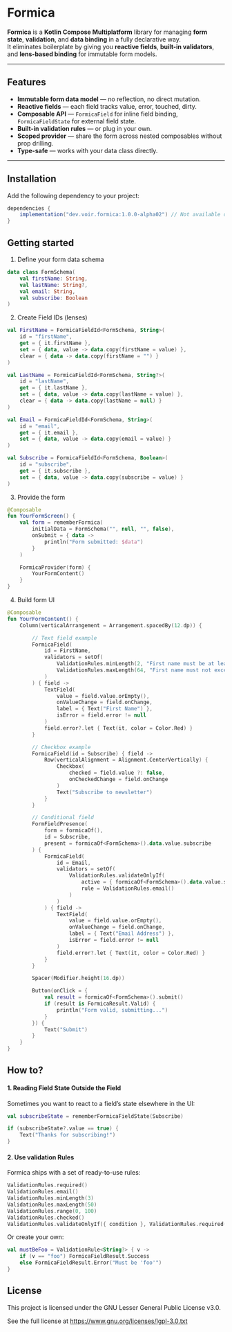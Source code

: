 # Formica

**Formica** is a **Kotlin Compose Multiplatform** library for managing **form state**,
**validation**, and **data binding** in a fully declarative way.  
It eliminates boilerplate by giving you **reactive fields**, **built-in validators**, and
**lens-based binding** for immutable form models.

---

## Features

- **Immutable form data model** — no reflection, no direct mutation.
- **Reactive fields** — each field tracks value, error, touched, dirty.
- **Composable API** — `FormicaField` for inline field binding, `FormicaFieldState` for external
  field state.
- **Built-in validation rules** — or plug in your own.
- **Scoped provider** — share the form across nested composables without prop drilling.
- **Type-safe** — works with your data class directly.

---

## Installation

Add the following dependency to your project:

```gradle
dependencies {
    implementation("dev.voir.formica:1.0.0-alpha02") // Not available on public now, you can publish to mavenLocal.
}
```

## Getting started

1. Define your form data schema

```kotlin
data class FormSchema(
    val firstName: String,
    val lastName: String?,
    val email: String,
    val subscribe: Boolean
)
```

2. Create Field IDs (lenses)

```kotlin
val FirstName = FormicaFieldId<FormSchema, String>(
    id = "firstName",
    get = { it.firstName },
    set = { data, value -> data.copy(firstName = value) },
    clear = { data -> data.copy(firstName = "") }
)

val LastName = FormicaFieldId<FormSchema, String?>(
    id = "lastName",
    get = { it.lastName },
    set = { data, value -> data.copy(lastName = value) },
    clear = { data -> data.copy(lastName = null) }
)

val Email = FormicaFieldId<FormSchema, String>(
    id = "email",
    get = { it.email },
    set = { data, value -> data.copy(email = value) }
)

val Subscribe = FormicaFieldId<FormSchema, Boolean>(
    id = "subscribe",
    get = { it.subscribe },
    set = { data, value -> data.copy(subscribe = value) }
)
```

3. Provide the form

```kotlin
@Composable
fun YourFormScreen() {
    val form = rememberFormica(
        initialData = FormSchema("", null, "", false),
        onSubmit = { data ->
            println("Form submitted: $data")
        }
    )

    FormicaProvider(form) {
        YourFormContent()
    }
}
```

4. Build form UI

```kotlin
@Composable
fun YourFormContent() {
    Column(verticalArrangement = Arrangement.spacedBy(12.dp)) {

        // Text field example
        FormicaField(
            id = FirstName,
            validators = setOf(
                ValidationRules.minLength(2, "First name must be at least 2 characters"),
                ValidationRules.maxLength(64, "First name must not exceed 64 characters")
            )
        ) { field ->
            TextField(
                value = field.value.orEmpty(),
                onValueChange = field.onChange,
                label = { Text("First Name") },
                isError = field.error != null
            )
            field.error?.let { Text(it, color = Color.Red) }
        }

        // Checkbox example
        FormicaField(id = Subscribe) { field ->
            Row(verticalAlignment = Alignment.CenterVertically) {
                Checkbox(
                    checked = field.value ?: false,
                    onCheckedChange = field.onChange
                )
                Text("Subscribe to newsletter")
            }
        }

        // Conditional field
        FormFieldPresence(
            form = formicaOf(),
            id = Subscribe,
            present = formicaOf<FormSchema>().data.value.subscribe
        ) {
            FormicaField(
                id = Email,
                validators = setOf(
                    ValidationRules.validateOnlyIf(
                        active = { formicaOf<FormSchema>().data.value.subscribe },
                        rule = ValidationRules.email()
                    )
                )
            ) { field ->
                TextField(
                    value = field.value.orEmpty(),
                    onValueChange = field.onChange,
                    label = { Text("Email Address") },
                    isError = field.error != null
                )
                field.error?.let { Text(it, color = Color.Red) }
            }
        }

        Spacer(Modifier.height(16.dp))

        Button(onClick = {
            val result = formicaOf<FormSchema>().submit()
            if (result is FormicaResult.Valid) {
                println("Form valid, submitting...")
            }
        }) {
            Text("Submit")
        }
    }
}
```

## How to?

#### 1. Reading Field State Outside the Field

Sometimes you want to react to a field’s state elsewhere in the UI:

```kotlin
val subscribeState = rememberFormicaFieldState(Subscribe)

if (subscribeState?.value == true) {
    Text("Thanks for subscribing!")
}
```

#### 2. Use validation Rules

Formica ships with a set of ready-to-use rules:

```kotlin
ValidationRules.required()
ValidationRules.email()
ValidationRules.minLength(3)
ValidationRules.maxLength(50)
ValidationRules.range(0, 100)
ValidationRules.checked()
ValidationRules.validateOnlyIf({ condition }, ValidationRules.required())
```

Or create your own:

```kotlin
val mustBeFoo = ValidationRule<String?> { v ->
    if (v == "foo") FormicaFieldResult.Success
    else FormicaFieldResult.Error("Must be 'foo'")
}
```

## License

This project is licensed under the GNU Lesser General Public License v3.0.

See the full license at https://www.gnu.org/licenses/lgpl-3.0.txt
